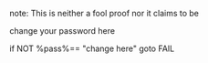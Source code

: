 note: This is neither a fool proof nor it claims to be

change your password here 

if NOT %pass%== "change here" goto FAIL


